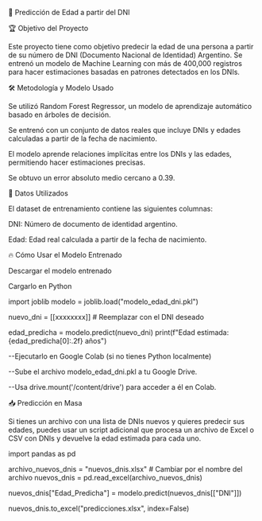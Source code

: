📌 Predicción de Edad a partir del DNI

🏆 Objetivo del Proyecto

Este proyecto tiene como objetivo predecir la edad de una persona a partir de su número de DNI (Documento Nacional de Identidad) Argentino. Se entrenó un modelo de Machine Learning con más de 400,000 registros para hacer estimaciones basadas en patrones detectados en los DNIs.

🛠️ Metodología y Modelo Usado

Se utilizó Random Forest Regressor, un modelo de aprendizaje automático basado en árboles de decisión.

Se entrenó con un conjunto de datos reales que incluye DNIs y edades calculadas a partir de la fecha de nacimiento.

El modelo aprende relaciones implícitas entre los DNIs y las edades, permitiendo hacer estimaciones precisas.

Se obtuvo un error absoluto medio cercano a 0.39.

📂 Datos Utilizados

El dataset de entrenamiento contiene las siguientes columnas:

DNI: Número de documento de identidad argentino.

Edad: Edad real calculada a partir de la fecha de nacimiento.

🔥 Cómo Usar el Modelo Entrenado

Descargar el modelo entrenado

Cargarlo en Python

import joblib
modelo = joblib.load("modelo_edad_dni.pkl")

nuevo_dni = [[xxxxxxxx]]  # Reemplazar con el DNI deseado

edad_predicha = modelo.predict(nuevo_dni)
print(f"Edad estimada: {edad_predicha[0]:.2f} años")

--Ejecutarlo en Google Colab (si no tienes Python localmente)

--Sube el archivo modelo_edad_dni.pkl a tu Google Drive.

--Usa drive.mount('/content/drive') para acceder a él en Colab.

📥 Predicción en Masa

Si tienes un archivo con una lista de DNIs nuevos y quieres predecir sus edades, puedes usar un script adicional que procesa un archivo de Excel o CSV con DNIs y devuelve la edad estimada para cada uno.

import pandas as pd

archivo_nuevos_dnis = "nuevos_dnis.xlsx"  # Cambiar por el nombre del archivo
nuevos_dnis = pd.read_excel(archivo_nuevos_dnis)

nuevos_dnis["Edad_Predicha"] = modelo.predict(nuevos_dnis[["DNI"]])

nuevos_dnis.to_excel("predicciones.xlsx", index=False)
